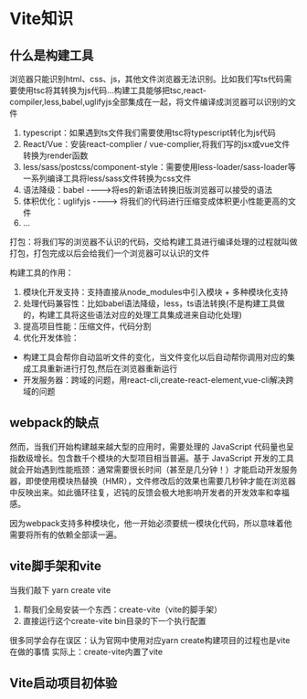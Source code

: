# Vite知识

## 什么是构建工具

浏览器只能识别html、css、js，其他文件浏览器无法识别。比如我们写ts代码需要使用tsc将其转换为js代码...构建工具能够把tsc,react-compiler,less,babel,uglifyjs全部集成在一起，将文件编译成浏览器可以识别的文件

1. typescript：如果遇到ts文件我们需要使用tsc将typescript转化为js代码
2. React/Vue：安装react-complier / vue-complier,将我们写的jsx或vue文件转换为render函数
3. less/sass/postcss/component-style：需要使用less-loader/sass-loader等一系列编译工具将less/sass文件转换为css文件
4. 语法降级：babel ---->将es的新语法转换旧版浏览器可以接受的语法
5. 体积优化：uglifyjs ----> 将我们的代码进行压缩变成体积更小性能更高的文件
6. ...

打包：将我们写的浏览器不认识的代码，交给构建工具进行编译处理的过程就叫做打包，打包完成以后会给我们一个浏览器可以认识的文件

构建工具的作用：
1. 模块化开发支持：支持直接从node_modules中引入模块 + 多种模块化支持
2. 处理代码兼容性：比如babel语法降级，less，ts语法转换(不是构建工具做的，构建工具将这些语法对应的处理工具集成进来自动化处理)
3. 提高项目性能：压缩文件，代码分割
4. 优化开发体验：
- 构建工具会帮你自动监听文件的变化，当文件变化以后自动帮你调用对应的集成工具重新进行打包,然后在浏览器重新运行
- 开发服务器：跨域的问题，用react-cli,create-react-element,vue-cli解决跨域的问题

## webpack的缺点

然而，当我们开始构建越来越大型的应用时，需要处理的 JavaScript 代码量也呈指数级增长。包含数千个模块的大型项目相当普遍。基于 JavaScript 开发的工具就会开始遇到性能瓶颈：通常需要很长时间（甚至是几分钟！）才能启动开发服务器，即使使用模块热替换（HMR），文件修改后的效果也需要几秒钟才能在浏览器中反映出来。如此循环往复，迟钝的反馈会极大地影响开发者的开发效率和幸福感。

因为webpack支持多种模块化，他一开始必须要统一模块化代码，所以意味着他需要将所有的依赖全部读一遍。

## vite脚手架和vite
  
当我们敲下 yarn create vite
1. 帮我们全局安装一个东西：create-vite（vite的脚手架）
2. 直接运行这个create-vite bin目录的下一个执行配置

很多同学会存在误区：认为官网中使用对应yarn create构建项目的过程也是vite在做的事情
实际上：create-vite内置了vite

## Vite启动项目初体验